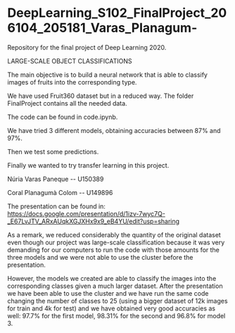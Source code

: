# DeepLearning_S102_FinalProject_206104_205181_Varas_Planagum-
Repository for the final project of Deep Learning 2020.

LARGE-SCALE OBJECT CLASSIFICATIONS


The main objective is to build a neural network that is able to classify images of fruits into the corresponding type. 

We have used Fruit360 dataset but in a reduced way. The folder FinalProject contains all the needed data. 

The code can be found in code.ipynb.

We have tried 3 different models, obtaining accuracies between 87% and 97%.

Then we test some predictions.

Finally we wanted to try transfer learning in this project. 

Núria Varas Paneque -- U150389

Coral Planagumà Colom -- U149896

The presentation can be found in: https://docs.google.com/presentation/d/1izv-7wyc7Q-_E67LvJTV_ARxAUqkXGJXHx9x9_eB4YU/edit?usp=sharing

As a remark, we reduced considerably the quantity of the original dataset even though our project was large-scale classification because it was very demanding for our computers to run the code with those amounts for the three models and we were not able to use the cluster before the presentation. 

However, the models we created are able to classify the images into the corresponding classes given a much larger dataset. After the presentation we have been able to use the cluster and we have run the same code changing the number of classes to 25 (using a bigger dataset of 12k images for train and 4k for test) and we have obtained very good accuracies as well: 97.7% for the first model, 98.31% for the second and 96.8% for model 3. 


